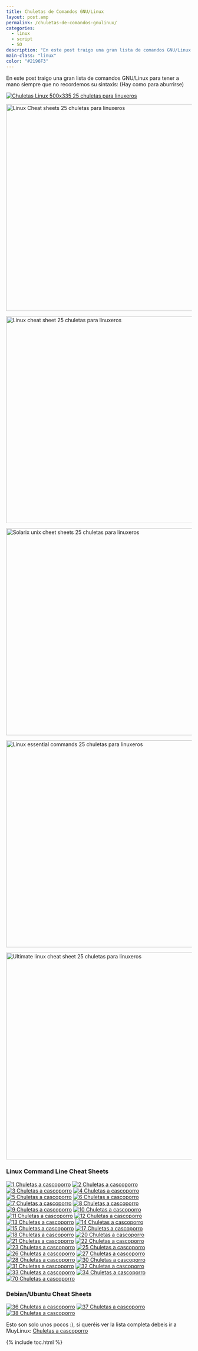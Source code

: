 ```yaml
---
title: Chuletas de Comandos GNU/Linux
layout: post.amp
permalink: /chuletas-de-comandos-gnulinux/
categories:
  - linux
  - script
  - SO
description: "En este post traigo una gran lista de comandos GNU/Linux para tener a mano siempre que no recordemos su sintaxis: (Hay como para aburrirse)"
main-class: "linux"
color: "#2196F3"
---
```

En este post traigo una gran lista de comandos GNU/Linux para tener a mano siempre que no recordemos su sintaxis: (Hay como para aburrirse)


<!--ad-->

[<img  title="Chuletas Linux" src="http://www.muylinux.com/assets/img/2009/10/Chuletas-Linux-500x335.jpg" alt="Chuletas Linux 500x335 25 chuletas para linuxeros"  />][1]

<a href="http://files.fosswire.com/2007/08/fwunixref.pdf" target="_blank"><img class="aligncenter" style="width: 560px;" title="Linux Cheat Sheets" src="https://lh4.ggpht.com/_aVtbdMo1J34/SuF8zBeSIII/AAAAAAAACBk/KHhhymZj7LY/Linux-Cheat-sheets.png" alt="Linux Cheat sheets 25 chuletas para linuxeros" /></a>

<a href="http://www.digilife.be/quickreferences/QRC/The%20One%20Page%20Linux%20Manual.pdf" target="_blank"><img class="aligncenter" style="width: 560px;" title="Linux Cheat Sheets" src="https://lh3.ggpht.com/_aVtbdMo1J34/SuF9rZXMLtI/AAAAAAAACBw/0SciY4iDaM8/Linux-cheat-sheet.png" alt="Linux cheat sheet 25 chuletas para linuxeros" /></a>

<a href="http://www.rain.org/%7Emkummel/unix.html" target="_blank"><img class="aligncenter" style="width: 560px;" title="Unix Cheat Sheets" src="https://lh5.ggpht.com/_aVtbdMo1J34/SuF_Xub99yI/AAAAAAAACB4/sRCV9W6117o/Solarix-unix-cheet-sheets.png" alt="Solarix unix cheet sheets 25 chuletas para linuxeros" /></a>

<a href="http://www.unixguide.net/linux/linuxshortcuts.shtml" target="_blank"><img class="aligncenter" style="width: 560px;" title="Linux Shortcuts and Commands" src="https://lh4.ggpht.com/_aVtbdMo1J34/SuF_zgFYEAI/AAAAAAAACB8/21NeK1xc0fA/Linux-essential-commands.png" alt="Linux essential commands 25 chuletas para linuxeros" /></a>

<a href="http://www.tuxfiles.org/linuxhelp/linuxcommands.html" target="_blank"><img class="aligncenter" style="width: 560px;" title="Linux Cheat Sheets" src="https://lh4.ggpht.com/_aVtbdMo1J34/SuGAjso052I/AAAAAAAACCA/EzwoUoDstuE/Ultimate-linux-cheat-sheet.png" alt="Ultimate linux cheat sheet 25 chuletas para linuxeros" /></a></p>

### Linux Command Line Cheat Sheets

[![1 Chuletas a cascoporro][2]][3] [![2 Chuletas a cascoporro][4]][5] [![3 Chuletas a cascoporro][6]][7] [![4 Chuletas a cascoporro][8]][9] [![5 Chuletas a cascoporro][10]][11] [![6 Chuletas a cascoporro][12]][13] [![7 Chuletas a cascoporro][14]][15] [![8 Chuletas a cascoporro][16]][17] [![9 Chuletas a cascoporro][18]][19] [![10 Chuletas a cascoporro][20]][21] [![11 Chuletas a cascoporro][22]][23] [![12 Chuletas a cascoporro][24]][25] [![13 Chuletas a cascoporro][26]][27] [![14 Chuletas a cascoporro][28]][29] [![15 Chuletas a cascoporro][30]][31] [![17 Chuletas a cascoporro][32]][33] [![18 Chuletas a cascoporro][34]][35] [![20 Chuletas a cascoporro][36]][37] [![21 Chuletas a cascoporro][38]][39] [![22 Chuletas a cascoporro][40]][41] [![23 Chuletas a cascoporro][42]][43] [![25 Chuletas a cascoporro][44]][45] [![26 Chuletas a cascoporro][46]][47] [![27 Chuletas a cascoporro][48]][49] [![28 Chuletas a cascoporro][50]][51] [![30 Chuletas a cascoporro][52]][53] [![31 Chuletas a cascoporro][54]][55] [![32 Chuletas a cascoporro][56]][57] [![33 Chuletas a cascoporro][58]][59] [![34 Chuletas a cascoporro][60]][61] [![70 Chuletas a cascoporro][62]][63]

### Debian/Ubuntu Cheat Sheets

[![36 Chuletas a cascoporro][64]][65] [![37 Chuletas a cascoporro][66]][67] [![38 Chuletas a cascoporro][68]][69]

Esto son solo unos pocos :), si queréis ver la lista completa debeis ir a MuyLinux: [Chuletas a cascoporro][70]</p>



 [1]: http://www.muylinux.com/assets/img/2009/10/Chuletas-Linux.jpg
 [2]: http://www.scottklarr.com/media/cheatsheets/linux/1.jpg "Chuletas a cascoporro"
 [3]: http://columbia.edu/%7Ethl2102/linuxrefcard.pdf
 [4]: http://www.scottklarr.com/media/cheatsheets/linux/2.jpg "Chuletas a cascoporro"
 [5]: http://www.tuxfiles.org/linuxhelp/linuxcommands.html
 [6]: http://www.scottklarr.com/media/cheatsheets/linux/3.jpg "Chuletas a cascoporro"
 [7]: http://www.redhat.com/docs/manuals/linux/RHL-6.2-Manual/getting-started-guide/ch-doslinux.html
 [8]: http://www.scottklarr.com/media/cheatsheets/linux/4.jpg "Chuletas a cascoporro"
 [9]: http://theory.chem.umn.edu/%7Emayaan/command.html
 [10]: http://www.scottklarr.com/media/cheatsheets/linux/5.jpg "Chuletas a cascoporro"
 [11]: http://www.linuxhelp.net/guides/cheats/
 [12]: http://www.scottklarr.com/media/cheatsheets/linux/6.jpg "Chuletas a cascoporro"
 [13]: http://www.digilife.be/quickreferences/QRC/The%20One%20Page%20Linux%20Manual.pdf
 [14]: http://www.scottklarr.com/media/cheatsheets/linux/7.jpg "Chuletas a cascoporro"
 [15]: http://www.digilife.be/quickreferences/QRC/Linux%20Security%20Quick%20Reference%20Guide.pdf
 [16]: http://www.scottklarr.com/media/cheatsheets/linux/8.jpg "Chuletas a cascoporro"
 [17]: http://www.digilife.be/quickreferences/QRC/LINUX%20System%20Call%20Quick%20Reference.pdf
 [18]: http://www.scottklarr.com/media/cheatsheets/linux/9.jpg "Chuletas a cascoporro"
 [19]: http://www.digilife.be/quickreferences/QRC/LINUX%20Admin%20Quick%20Reference.pdf
 [20]: http://www.scottklarr.com/media/cheatsheets/linux/10.jpg "Chuletas a cascoporro"
 [21]: http://www.oreillynet.com/linux/cmd/
 [22]: http://www.scottklarr.com/media/cheatsheets/linux/11.jpg "Chuletas a cascoporro"
 [23]: http://wiki.typo3.org/index.php/Linux_cheat_sheet
 [24]: http://www.scottklarr.com/media/cheatsheets/linux/12.jpg "Chuletas a cascoporro"
 [25]: http://www.computerworld.com/action/article.do?command=viewArticleBasic&articleId=9030259
 [26]: http://www.scottklarr.com/media/cheatsheets/linux/13.jpg "Chuletas a cascoporro"
 [27]: http://danleff.net/downloads/linux/linux_quick_ref_card.pdf
 [28]: http://www.scottklarr.com/media/cheatsheets/linux/14.jpg "Chuletas a cascoporro"
 [29]: http://www.pixelbeat.org/cmdline.html
 [30]: http://www.scottklarr.com/media/cheatsheets/linux/15.jpg "Chuletas a cascoporro"
 [31]: http://www.gasmi.net/docs/tcp.html
 [32]: http://www.scottklarr.com/media/cheatsheets/linux/17.jpg "Chuletas a cascoporro"
 [33]: http://www.totse.com/en/technology/computer_technology/linuxcheatshee173936.html
 [34]: http://www.scottklarr.com/media/cheatsheets/linux/18.jpg "Chuletas a cascoporro"
 [35]: http://wiki.pentaho.org/display/%7Emlowery/Linux+Cheat+Sheet
 [36]: http://www.scottklarr.com/media/cheatsheets/linux/20.jpg "Chuletas a cascoporro"
 [37]: http://peterlombardo.wikidot.com/linux-cheat-sheet
 [38]: http://www.scottklarr.com/media/cheatsheets/linux/21.jpg "Chuletas a cascoporro"
 [39]: http://www.macdonald.egate.net/CompSci/linux.html
 [40]: http://www.scottklarr.com/media/cheatsheets/linux/22.jpg "Chuletas a cascoporro"
 [41]: http://www.plainblack.com/linux_cheat_sheet3
 [42]: http://www.scottklarr.com/media/cheatsheets/linux/23.jpg "Chuletas a cascoporro"
 [43]: http://mykde.net/CMS/index.php?option=com_content&task=view&id=13&Itemid=27
 [44]: http://www.scottklarr.com/media/cheatsheets/linux/25.jpg "Chuletas a cascoporro"
 [45]: http://www.ezlinuxadmin.com/?page_id=16
 [46]: http://www.scottklarr.com/media/cheatsheets/linux/26.jpg "Chuletas a cascoporro"
 [47]: http://ysgitdiary.blogspot.com/2007/09/linux-cheat-sheet.html
 [48]: http://www.scottklarr.com/media/cheatsheets/linux/27.jpg "Chuletas a cascoporro"
 [49]: http://www.voxforge.org/home/docs/linux-cheat-sheet
 [50]: http://www.scottklarr.com/media/cheatsheets/linux/28.jpg "Chuletas a cascoporro"
 [51]: http://www.xminc.com/linux/linuxcheatsheet.pdf
 [52]: http://www.scottklarr.com/media/cheatsheets/linux/30.jpg "Chuletas a cascoporro"
 [53]: http://invaleed.wordpress.com/2006/05/10/the-humble-linux-cheat-sheet/
 [54]: http://www.scottklarr.com/media/cheatsheets/linux/31.jpg "Chuletas a cascoporro"
 [55]: http://www.mikeoliveri.com/utils/shellcheatsheet.pdf
 [56]: http://www.scottklarr.com/media/cheatsheets/linux/32.jpg "Chuletas a cascoporro"
 [57]: http://www.asktheadmin.com/2007/06/ip-subnet-mask-quick-cheat-sheet.html
 [58]: http://www.scottklarr.com/media/cheatsheets/linux/33.jpg "Chuletas a cascoporro"
 [59]: http://www.localtech.us/cheat_sheet.htm
 [60]: http://www.scottklarr.com/media/cheatsheets/linux/34.jpg "Chuletas a cascoporro"
 [61]: http://martin.ankerl.com/2008/02/05/logical-volume-manager-cheatsheet/
 [62]: http://www.scottklarr.com/media/cheatsheets/linux/70.jpg "Chuletas a cascoporro"
 [63]: http://www.catonmat.net/blog/screen-terminal-emulator-cheat-sheet/
 [64]: http://www.scottklarr.com/media/cheatsheets/linux/36.jpg "Chuletas a cascoporro"
 [65]: http://www.soledadpenades.com/articles/ubuntu/ubuntu-linux-cheatsheet/
 [66]: http://www.scottklarr.com/media/cheatsheets/linux/37.jpg "Chuletas a cascoporro"
 [67]: http://people.debian.org/%7Edebacle/refcard/
 [68]: http://www.scottklarr.com/media/cheatsheets/linux/38.jpg "Chuletas a cascoporro"
 [69]: http://thesiblog.blogspot.com/2007/11/ubuntu-cheat-sheet-keyboard-shortcut.html
 [70]: http://www.muylinux.com/2009/12/17/chuletas-a-cascoporro/

{% include toc.html %}
